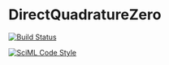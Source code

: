 # DirectQuadratureZero

[![Build Status](https://github.com/Blablablanca/DirectQuadratureZero.jl/actions/workflows/CI.yml/badge.svg?branch=main)](https://github.com/Blablablanca/DirectQuadratureZero.jl/actions/workflows/CI.yml?query=branch%3Amain)

[![SciML Code Style](https://img.shields.io/static/v1?label=code%20style&message=SciML&color=9558b2&labelColor=389826)](https://github.com/SciML/SciMLStyle)
